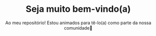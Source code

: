 
<h1 align="center">Seja muito bem-vindo(a) </h1>
<p align="center">Ao meu repositório! Estou animados para tê-lo(a) como parte da nossa comunidade👋
</p>
<!--
**MTplusWebSystem/MTplusWebSystem** is a ✨ _special_ ✨ repository because its `README.md` (this file) appears on your GitHub profile.

Here are some ideas to get you started:
</a>
<a href="https://github.com/sauceisgood">
 <img align="center" src="https://github-readme-stats.vercel.app/api?username=MTplusWebSystem&show_icons=true&theme=transparent" />
</a>
